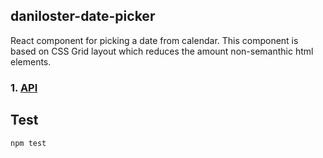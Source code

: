 daniloster-date-picker
----------------------
React component for picking a date from calendar. This component is based on CSS Grid layout which reduces the amount non-semanthic html elements.

### 1. [API](https://github.com/daniloster/react-experiments/datePicker/COMPONENTS_INTERFACE.md)

## Test
```
npm test
```
